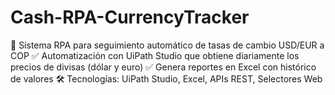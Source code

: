 # Cash-RPA-CurrencyTracker
🔁 Sistema RPA para seguimiento automático de tasas de cambio USD/EUR a COP   ✅ Automatización con UiPath Studio que obtiene diariamente los precios de divisas (dólar y euro)   ✅ Genera reportes en Excel con histórico de valores   🛠 Tecnologías: UiPath Studio, Excel, APIs REST, Selectores Web  
